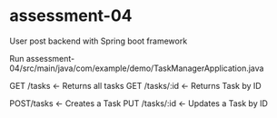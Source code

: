 # assessment-04
User post backend with Spring boot framework

Run assessment-04/src/main/java/com/example/demo/TaskManagerApplication.java

GET /tasks <- Returns all tasks
GET /tasks/:id <- Returns Task by ID

POST/tasks <- Creates a Task
PUT /tasks/:id <- Updates a Task by ID
